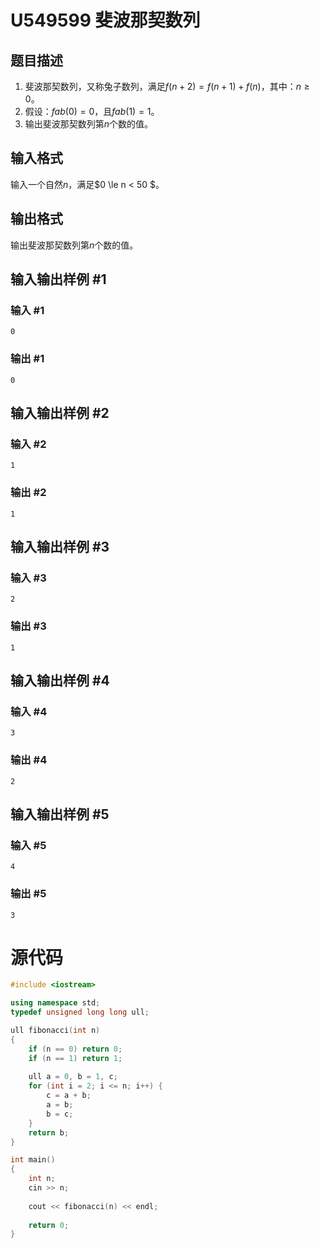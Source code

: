 # U549599 斐波那契数列

## 题目描述

1. 斐波那契数列，又称兔子数列，满足$f(n+2) = f(n+1) + f(n)$，其中：$n \ge 0$。
1. 假设：$fab(0) = 0$，且$fab(1) = 1$。
1. 输出斐波那契数列第$n$个数的值。

## 输入格式

输入一个自然$n$，满足$0 \le n < 50 $。

## 输出格式

输出斐波那契数列第$n$个数的值。

## 输入输出样例 #1

### 输入 #1

```
0
```

### 输出 #1

```
0
```

## 输入输出样例 #2

### 输入 #2

```
1
```

### 输出 #2

```
1
```

## 输入输出样例 #3

### 输入 #3

```
2
```

### 输出 #3

```
1
```

## 输入输出样例 #4

### 输入 #4

```
3
```

### 输出 #4

```
2
```

## 输入输出样例 #5

### 输入 #5

```
4
```

### 输出 #5

```
3
```

# 源代码

```cpp
#include <iostream>

using namespace std;
typedef unsigned long long ull;

ull fibonacci(int n) 
{
    if (n == 0) return 0;
    if (n == 1) return 1;
    
    ull a = 0, b = 1, c;
    for (int i = 2; i <= n; i++) {
        c = a + b;
        a = b;
        b = c;
    }
    return b;
}

int main() 
{
    int n;
    cin >> n;
    
    cout << fibonacci(n) << endl;
    
    return 0;
}
```

